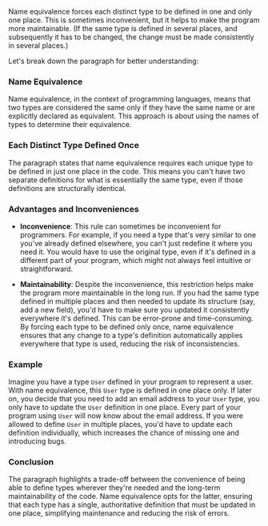 Name equivalence forces each distinct type to be defined in one and only one place. This is sometimes inconvenient, but it helps to make the program more maintainable. (If the same type is defined in several places, and subsequently it has to be changed, the change must be made consistently in several places.)

Let's break down the paragraph for better understanding:

### Name Equivalence

Name equivalence, in the context of programming languages, means that two types are considered the same only if they have the same name or are explicitly declared as equivalent. This approach is about using the names of types to determine their equivalence.

### Each Distinct Type Defined Once

The paragraph states that name equivalence requires each unique type to be defined in just one place in the code. This means you can't have two separate definitions for what is essentially the same type, even if those definitions are structurally identical.

### Advantages and Inconveniences

- **Inconvenience**: This rule can sometimes be inconvenient for programmers. For example, if you need a type that's very similar to one you've already defined elsewhere, you can't just redefine it where you need it. You would have to use the original type, even if it's defined in a different part of your program, which might not always feel intuitive or straightforward.

- **Maintainability**: Despite the inconvenience, this restriction helps make the program more maintainable in the long run. If you had the same type defined in multiple places and then needed to update its structure (say, add a new field), you'd have to make sure you updated it consistently everywhere it's defined. This can be error-prone and time-consuming. By forcing each type to be defined only once, name equivalence ensures that any change to a type's definition automatically applies everywhere that type is used, reducing the risk of inconsistencies.

### Example

Imagine you have a type `User` defined in your program to represent a user. With name equivalence, this `User` type is defined in one place only. If later on, you decide that you need to add an email address to your `User` type, you only have to update the `User` definition in one place. Every part of your program using `User` will now know about the email address. If you were allowed to define `User` in multiple places, you'd have to update each definition individually, which increases the chance of missing one and introducing bugs.

### Conclusion

The paragraph highlights a trade-off between the convenience of being able to define types wherever they're needed and the long-term maintainability of the code. Name equivalence opts for the latter, ensuring that each type has a single, authoritative definition that must be updated in one place, simplifying maintenance and reducing the risk of errors.

